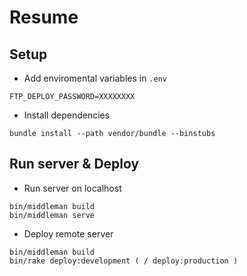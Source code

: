 # Resume

## Setup

- Add enviromental variables in `.env`

```
FTP_DEPLOY_PASSWORD=XXXXXXXX
```

- Install dependencies

```
bundle install --path vendor/bundle --binstubs
```

## Run server & Deploy

- Run server on localhost

```
bin/middleman build
bin/middleman serve
```

- Deploy remote server

```
bin/middleman build
bin/rake deploy:development ( / deploy:production )
```
